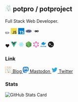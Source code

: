 ## <img src="https://raw.githubusercontent.com/potproject/potproject/master/img/my.png" height="20"> potpro / potproject

Full Stack Web Developer.

 :pencil2: 
<code><img height="20" alt="JavaScript" src="https://raw.githubusercontent.com/github/explore/80688e429a7d4ef2fca1e82350fe8e3517d3494d/topics/javascript/javascript.png"></code>
<code><img height="20" alt="TypeScript" src="https://raw.githubusercontent.com/github/explore/80688e429a7d4ef2fca1e82350fe8e3517d3494d/topics/typescript/typescript.png"></code>
<code><img height="20" alt="PHP" src="https://raw.githubusercontent.com/github/explore/80688e429a7d4ef2fca1e82350fe8e3517d3494d/topics/php/php.png"></code>
<code><img height="20" alt="GoLang" src="https://raw.githubusercontent.com/github/explore/80688e429a7d4ef2fca1e82350fe8e3517d3494d/topics/go/go.png"></code>

 :heart:
<code><img height="20" alt="Vue.js" src="https://raw.githubusercontent.com/github/explore/80688e429a7d4ef2fca1e82350fe8e3517d3494d/topics/vue/vue.png"></code>
 <code><img height="20" alt="React" src="https://raw.githubusercontent.com/github/explore/80688e429a7d4ef2fca1e82350fe8e3517d3494d/topics/react/react.png"></code>
<code><img height="20" alt="Node.js" src="https://raw.githubusercontent.com/github/explore/80688e429a7d4ef2fca1e82350fe8e3517d3494d/topics/nodejs/nodejs.png"></code>
<code><img height="20" alt="GraphQL" src="https://raw.githubusercontent.com/github/explore/80688e429a7d4ef2fca1e82350fe8e3517d3494d/topics/graphql/graphql.png"></code>
<code><img height="20" alt="Docker" src="https://raw.githubusercontent.com/github/explore/80688e429a7d4ef2fca1e82350fe8e3517d3494d/topics/docker/docker.png"></code>
<code><img height="20" alt="Terminal" src="https://raw.githubusercontent.com/github/explore/80688e429a7d4ef2fca1e82350fe8e3517d3494d/topics/terminal/terminal.png"></code>

### Link
<a href="https://blog.potproject.net/">
  <img height="20" src="https://raw.githubusercontent.com/potproject/potproject/master/img/blog.png" /> Blog </a> 
<a href="https://mastodon.potproject.net/">
  <img height="20" src="https://raw.githubusercontent.com/potproject/potproject/master/img/mastodon.svg" /> Mastodon </a> 
<a href="https://twitter.com/potpro">
  <img height="20" src="https://raw.githubusercontent.com/potproject/potproject/master/img/twitter.svg" /> Twitter </a>


### Stats

![GitHub Stats Card](https://github-readme-stats.vercel.app/api?username=potproject)

<!--

**potproject/potproject** is a ✨ _special_ ✨ repository because its `README.md` (this file) appears on your GitHub profile.

-->
